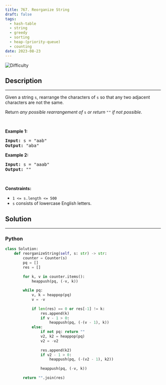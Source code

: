 ```yaml
---
title: 767. Reorganize String
draft: false
tags: 
  - hash-table
  - string
  - greedy
  - sorting
  - heap-(priority-queue)
  - counting
date: 2023-08-23
---
```


![Difficulty](https://img.shields.io/badge/Difficulty-Medium-blue.svg)

## Description

---
<p>Given a string <code>s</code>, rearrange the characters of <code>s</code> so that any two adjacent characters are not the same.</p>

<p>Return <em>any possible rearrangement of</em> <code>s</code> <em>or return</em> <code>&quot;&quot;</code> <em>if not possible</em>.</p>

<p>&nbsp;</p>
<p><strong class="example">Example 1:</strong></p>
<pre><strong>Input:</strong> s = "aab"
<strong>Output:</strong> "aba"
</pre><p><strong class="example">Example 2:</strong></p>
<pre><strong>Input:</strong> s = "aaab"
<strong>Output:</strong> ""
</pre>
<p>&nbsp;</p>
<p><strong>Constraints:</strong></p>

<ul>
	<li><code>1 &lt;= s.length &lt;= 500</code></li>
	<li><code>s</code> consists of lowercase English letters.</li>
</ul>


## Solution

---
### Python
``` py title='reorganize-string'
class Solution:
    def reorganizeString(self, s: str) -> str:
        counter = Counter(s)
        pq = []
        res = []
        
        for k, v in counter.items():
            heappush(pq, (-v, k))
        
        while pq:
            v, k = heappop(pq)
            v = -v
            
            if len(res) == 0 or res[-1] != k:
                res.append(k)
                if v - 1 > 0:
                    heappush(pq, (-(v - 1), k))
            else:
                if not pq: return ""
                v2, k2 = heappop(pq)
                v2 = -v2
                
                res.append(k2)
                if v2 - 1 > 0:
                    heappush(pq, (-(v2 - 1), k2))
                
                heappush(pq, (-v, k))
        
        return "".join(res)

```

